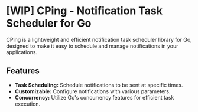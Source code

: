 # [WIP] CPing - Notification Task Scheduler for Go

CPing is a lightweight and efficient notification task scheduler library for Go, designed to make it easy to schedule and manage notifications in your applications.

## Features

- **Task Scheduling:** Schedule notifications to be sent at specific times.
- **Customizable:** Configure notifications with various parameters.
- **Concurrency:** Utilize Go's concurrency features for efficient task execution.
